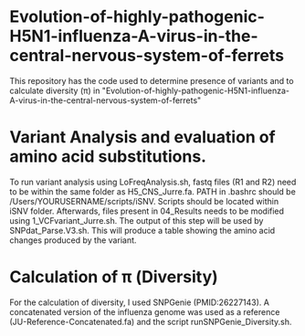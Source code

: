 # Evolution-of-highly-pathogenic-H5N1-influenza-A-virus-in-the-central-nervous-system-of-ferrets
This repository has the code used to determine presence of variants and to calculate diversity (π) in "Evolution-of-highly-pathogenic-H5N1-influenza-A-virus-in-the-central-nervous-system-of-ferrets"

# Variant Analysis and evaluation of amino acid substitutions.
To run variant analysis using LoFreqAnalysis.sh, fastq files (R1 and R2) need to be within the same folder as H5_CNS_Jurre.fa. PATH in .bashrc should be /Users/YOURUSERNAME/scripts/iSNV. Scripts should be located within iSNV folder. Afterwards, files present in 04_Results needs to be modified using 1_VCFvariant_Jurre.sh. The output of this step will be used by SNPdat_Parse.V3.sh. This will produce a table showing the amino acid changes produced by the variant.

# Calculation of π (Diversity)
For the calculation of diversity, I used SNPGenie (PMID:26227143). A concatenated version of the influenza genome was used as a reference (JU-Reference-Concatenated.fa) and the script runSNPGenie_Diversity.sh. 

